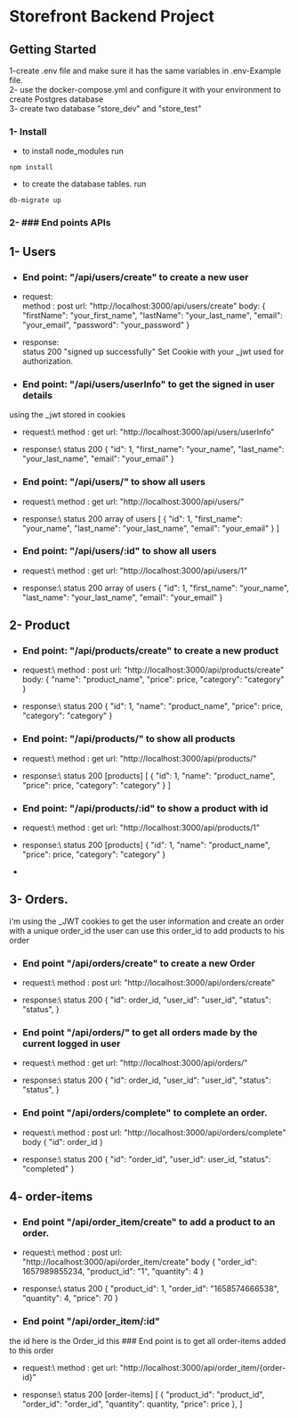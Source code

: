 # Storefront Backend Project

## Getting Started
1-create .env file and make sure it has the same variables in .env-Example file.\
2- use the docker-compose.yml and configure it with your environment to create Postgres database\
3- create two database "store_dev" and "store_test"

### 1- Install 
- to install node_modules
run
```
npm install
```

-  to create the database tables.
run 
```
db-migrate up
```


### 2- ### End points APIs
## 1- Users
- ### End point: "/api/users/create"  to create a new user 

- request:\
method : post
url: "http://localhost:3000/api/users/create"
body:
{
    "firstName": "your_first_name",
    "lastName": "your_last_name",
    "email": "your_email",
    "password": "your_password"
}
- response:\
status 200 "signed up successfully"
Set Cookie with your _jwt used for authorization. 

- ### End point: "/api/users/userInfo"  to get the signed in user details
using the _jwt stored in cookies

- request:\ 
method : get
url: "http://localhost:3000/api/users/userInfo"

- response:\ 
status 200 
{
    "id": 1,
    "first_name": "your_name",
    "last_name": "your_last_name",
    "email": "your_email"
}

- ### End point: "/api/users/"  to show all users

- request:\ 
method : get
url: "http://localhost:3000/api/users/"

- response:\ 
status 200 array of users
[
    {
        "id": 1,
        "first_name": "your_name",
        "last_name": "your_last_name",
        "email": "your_email"
    }
]


- ### End point: "/api/users/:id"  to show all users

- request:\ 
method : get
url: "http://localhost:3000/api/users/1"

- response:\ 
status 200 array of users
{
    "id": 1,
    "first_name": "your_name",
    "last_name": "your_last_name",
    "email": "your_email"
}








## 2- Product
- ### End point: "/api/products/create"  to create a new product 

- request:\ 
method : post
url: "http://localhost:3000/api/products/create"
body:
{
    "name": "product_name",
    "price": price,
    "category": "category"
}
- response:\ 
status 200 
{
    "id": 1,
    "name": "product_name",
    "price": price,
    "category": "category"
}


- ### End point: "/api/products/"  to show all products

- request:\ 
method : get
url: "http://localhost:3000/api/products/"

- response:\ 
status 200 [products]
[
    {
        "id": 1,
        "name": "product_name",
        "price": price,
        "category": "category"
    }
]

- ### End point: "/api/products/:id"  to show a product with id

- request:\ 
method : get
url: "http://localhost:3000/api/products/1"

- response:\ 
status 200 [products]
{
    "id": 1,
    "name": "product_name",
    "price": price,
    "category": "category"
}

-


## 3- Orders.
i'm using the _JWT cookies to get the user information and create an order with a unique order_id
the user can use this order_id to add products to his order

- ### End point "/api/orders/create" to create a new Order
- request:\ 
method : post
url: "http://localhost:3000/api/orders/create"

- response:\ 
status 200 
{
    "id": order_id,
    "user_id": "user_id",
    "status": "status",
}

- ### End point "/api/orders/" to get all orders made by the current logged in user
- request:\ 
method : get
url: "http://localhost:3000/api/orders/"

- response:\ 
status 200 
{
    "id": order_id,
    "user_id": "user_id",
    "status": "status",
}


- ### End point "/api/orders/complete" to complete an order.
- request:\ 
method : post
url: "http://localhost:3000/api/orders/complete"
body
{
    "id": order_id
}
- response:\ 
status 200 
{
    "id": "order_id",
    "user_id": user_id,
    "status": "completed"
}


## 4- order-items

- ### End point "/api/order_item/create" to add a product to an order.
- request:\ 
method : post
url: "http://localhost:3000/api/order_item/create"
body
{
    "order_id": 1657989855234,
    "product_id": "1",
    "quantity": 4
}

- response:\ 
status 200 
{
    "product_id": 1,
    "order_id": "1658574666538",
    "quantity": 4,
    "price": 70
}

- ### End point "/api/order_item/:id" 
the id here is the Order_id
this ### End point is to get all order-items added to this order
- request:\ 
method : get
url: "http://localhost:3000/api/order_item/{order-id}"

- response:\ 
status 200 [order-items]
[
    {
        "product_id": "product_id",
        "order_id": "order_id",
        "quantity": quantity,
        "price": price
    },
]
